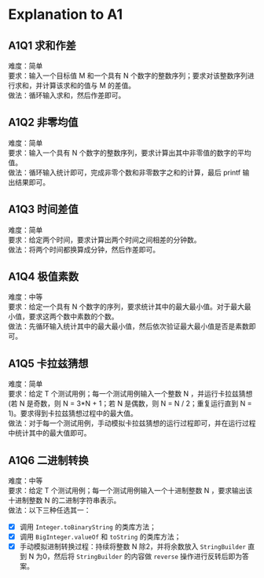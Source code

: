 # Explanation to A1   

## A1Q1 求和作差
难度：简单     
要求：输入一个目标值 M 和一个具有 N 个数字的整数序列；要求对该整数序列进行求和，并计算该求和的值与 M 的差值。      
做法：循环输入求和，然后作差即可。      

## A1Q2 非零均值
难度：简单     
要求：输入一个具有 N 个数字的整数序列，要求计算出其中非零值的数字的平均值。       
做法：循环输入统计即可，完成非零个数和非零数字之和的计算，最后 printf 输出结果即可。

## A1Q3 时间差值
难度：简单     
要求：给定两个时间，要求计算出两个时间之间相差的分钟数。     
做法：将两个时间都换算成分钟，然后作差即可。

## A1Q4 极值素数
难度：中等    
要求：给定一个具有 N 个数字的序列，要求统计其中的最大最小值。对于最大最小值，要求这两个数中素数的个数。    
做法：先循环输入统计其中的最大最小值，然后依次验证最大最小值是否是素数即可。

## A1Q5 卡拉兹猜想
难度：简单     
要求：给定 T 个测试用例；每一个测试用例输入一个整数 N ，并运行卡拉兹猜想(若 N 是奇数，则 N = 3*N + 1；若 N 是偶数，则 N = N / 2；重复运行直到 N = 1)。要求得到卡拉兹猜想过程中的最大值。    
做法：对于每一个测试用例，手动模拟卡拉兹猜想的运行过程即可，并在运行过程中统计其中的最大值即可。

## A1Q6 二进制转换
难度：中等      
要求：给定 T 个测试用例；每一个测试用例输入一个十进制整数 N ，要求输出该十进制整数 N 的二进制字符串表示。     
做法：以下三种任选其一：  
    
- [X] 调用 ```Integer.toBinaryString``` 的类库方法；
- [X] 调用 ```BigInteger.valueOf``` 和 ```toString```  的类库方法；      
- [X] 手动模拟进制转换过程：持续将整数 N 除2，并将余数放入 ```StringBuilder``` 直到 N 为0，然后将 ```StringBuilder``` 的内容做 ```reverse``` 操作进行反转后即为答案。